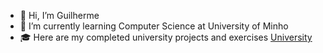 - 👋 Hi, I’m Guilherme
- 🌱 I’m currently learning Computer Science at University of Minho
- 🎓 Here are my completed university projects and exercises [University](https://github.com/Guilhermepp4/University)


<!---
Guilhermepp4/Guilhermepp4 is a ✨ special ✨ repository because its `README.md` (this file) appears on your GitHub profile.
You can click the Preview link to take a look at your changes.
--->
